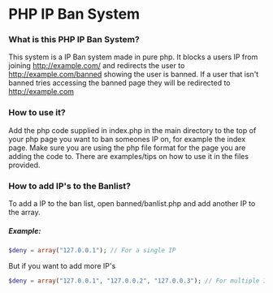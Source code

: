# PHP IP Ban System

### What is this PHP IP Ban System?
This system is a IP Ban system made in pure php. It blocks a users IP from joining http://example.com/ and redirects the user to http://example.com/banned showing the user is banned. If a user that isn't banned tries accessing the banned page they will be redirected to http://example.com

### How to use it?
Add the php code supplied in index.php in the main directory to the top of your php page you want to ban someones IP on, for example the index page. Make sure you are using the php file format for the page you are adding the code to. There are examples/tips on how to use it in the files provided.

### How to add IP's to the Banlist?
To add a IP to the ban list, open banned/banlist.php and add another IP to the array. 
##### Example:
```php
$deny = array("127.0.0.1"); // For a single IP
```
But if you want to add more IP's

```php
$deny = array("127.0.0.1", "127.0.0.2", "127.0.0.3"); // For multiple IP's
```
